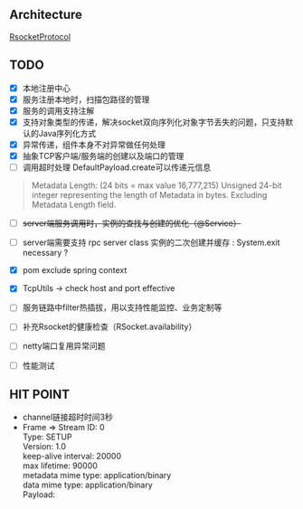 ## Architecture



[RsocketProtocol](https://github.com/rsocket/rsocket/blob/master/Protocol.md)


## TODO


- [x] 本地注册中心
- [x] 服务注册本地时，扫描包路径的管理
- [x] 服务的调用支持注解
- [x] 支持对象类型的传递，解决socket双向序列化对象字节丢失的问题，只支持默认的Java序列化方式
- [x] 异常传递，组件本身不对异常做任何处理
- [x] 抽象TCP客户端/服务端的创建以及端口的管理
- [ ] 调用超时处理  DefaultPayload.create可以传递元信息
> Metadata Length: (24 bits = max value 16,777,215) Unsigned 24-bit integer representing the length of Metadata in bytes. Excluding Metadata Length field.
- [ ] ~~server端服务调用时，实例的查找与创建的优化（@Service）~~
- [ ] server端需要支持 rpc server class 实例的二次创建并缓存 : System.exit necessary ?
- [x] pom exclude spring context
- [x] TcpUtils -> check host and port effective
- [ ] 服务链路中filter热插拔，用以支持性能监控、业务定制等
- [ ] 补充Rsocket的健康检查（RSocket.availability）
- [ ] netty端口复用异常问题
- [ ] 性能测试





## HIT POINT

- channel链接超时时间3秒
- Frame => Stream ID: 0 <br/>
            Type: SETUP <br/>
            Version: 1.0 <br/>
            keep-alive interval: 20000 <br/> 
            max lifetime: 90000  <br/>
            metadata mime type: application/binary  <br/>
            data mime type: application/binary  <br/>
            Payload:  <br/>